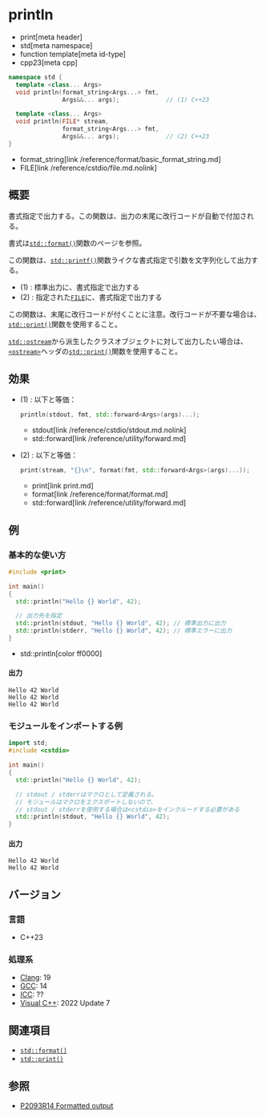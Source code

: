 # println
* print[meta header]
* std[meta namespace]
* function template[meta id-type]
* cpp23[meta cpp]

```cpp
namespace std {
  template <class... Args>
  void println(format_string<Args...> fmt,
               Args&&... args);             // (1) C++23

  template <class... Args>
  void println(FILE* stream,
               format_string<Args...> fmt,
               Args&&... args);             // (2) C++23
}
```
* format_string[link /reference/format/basic_format_string.md]
* FILE[link /reference/cstdio/file.md.nolink]

## 概要
書式指定で出力する。この関数は、出力の末尾に改行コードが自動で付加される。

書式は[`std::format()`](/reference/format/format.md)関数のページを参照。

この関数は、[`std::printf()`](/reference/cstdio/printf.md.nolink)関数ライクな書式指定で引数を文字列化して出力する。

- (1) : 標準出力に、書式指定で出力する
- (2) : 指定された[`FILE`](/reference/cstdio/file.md.nolink)に、書式指定で出力する

この関数は、末尾に改行コードが付くことに注意。改行コードが不要な場合は、[`std::print()`](print.md)関数を使用すること。

[`std::ostream`](/reference/ostream/basic_ostream.md)から派生したクラスオブジェクトに対して出力したい場合は、[`<ostream>`](/reference/ostream.md)ヘッダの[`std::print()`](/reference/ostream/println.md)関数を使用すること。


## 効果
- (1) : 以下と等価：
    ```cpp
    println(stdout, fmt, std::forward<Args>(args)...);
    ```
    * stdout[link /reference/cstdio/stdout.md.nolink]
    * std::forward[link /reference/utility/forward.md]

- (2) : 以下と等価：
    ```cpp
    print(stream, "{}\n", format(fmt, std::forward<Args>(args)...));
    ```
    * print[link print.md]
    * format[link /reference/format/format.md]
    * std::forward[link /reference/utility/forward.md]


## 例
### 基本的な使い方
```cpp example
#include <print>

int main()
{
  std::println("Hello {} World", 42);

  // 出力先を指定
  std::println(stdout, "Hello {} World", 42); // 標準出力に出力
  std::println(stderr, "Hello {} World", 42); // 標準エラーに出力
}
```
* std::println[color ff0000]

#### 出力
```
Hello 42 World
Hello 42 World
Hello 42 World
```

### モジュールをインポートする例
```cpp example
import std;
#include <cstdio>

int main()
{
  std::println("Hello {} World", 42);

  // stdout / stderrはマクロとして定義される。
  // モジュールはマクロをエクスポートしないので、
  // stdout / stderrを使用する場合は<cstdio>をインクルードする必要がある
  std::println(stdout, "Hello {} World", 42);
}
```

#### 出力
```
Hello 42 World
Hello 42 World
```

## バージョン
### 言語
- C++23

### 処理系
- [Clang](/implementation.md#clang): 19
- [GCC](/implementation.md#gcc): 14
- [ICC](/implementation.md#icc): ??
- [Visual C++](/implementation.md#visual_cpp): 2022 Update 7


## 関連項目
- [`std::format()`](/reference/format/format.md)
- [`std::print()`](print.md)


## 参照
- [P2093R14 Formatted output](https://www.open-std.org/jtc1/sc22/wg21/docs/papers/2022/p2093r14.html)
